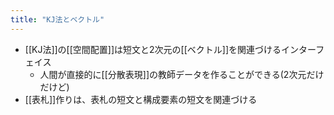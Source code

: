 ```yaml
---
title: "KJ法とベクトル"
---
```


- [[KJ法]]の[[空間配置]]は短文と2次元の[[ベクトル]]を関連づけるインターフェイス
    - 人間が直接的に[[分散表現]]の教師データを作ることができる(2次元だけだけど)
- [[表札]]作りは、表札の短文と構成要素の短文を関連づける
